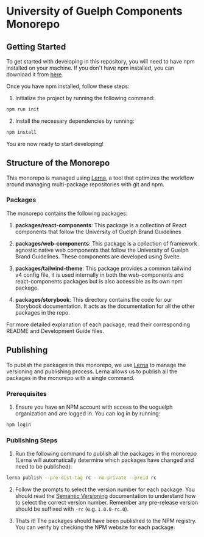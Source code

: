 # University of Guelph Components Monorepo

## Getting Started

To get started with developing in this repository, you will need to have npm installed on your machine. If you don't have npm installed, you can download it from [here](https://www.npmjs.com/get-npm).

Once you have npm installed, follow these steps:

1. Initialize the project by running the following command:

```sh
npm run init
```

2. Install the necessary dependencies by running:

```sh
npm install
```

You are now ready to start developing!

## Structure of the Monorepo

This monorepo is managed using [Lerna](https://lerna.js.org/), a tool that optimizes the workflow around managing multi-package repositories with git and npm.

### Packages

The monorepo contains the following packages:

1. **packages/react-components**: This package is a collection of React components that follow the University of Guelph Brand Guidelines

1. **packages/web-components**: This package is a collection of framework agnostic native web components that follow the University of Guelph Brand Guidelines. These components are developed using Svelte.

1. **packages/tailwind-theme**: This package provides a common tailwind v4 config file, it is used internally in both the web-components and react-components packages but is also accessible as its own npm package.

1. **packages/storybook**: This directory contains the code for our Storybook documentation. It acts as the documentation for all the other packages in the repo.

For more detailed explanation of each package, read their corresponding README and Development Guide files.

## Publishing

To publish the packages in this monorepo, we use [Lerna](https://lerna.js.org/) to manage the versioning and publishing process.
Lerna allows us to publish all the packages in the monorepo with a single command.

### Prerequisites

1. Ensure you have an NPM account with access to the uoguelph organization and are logged in. You can log in by running:

```sh
npm login
```

### Publishing Steps

1. Run the following command to publish all the packages in the monorepo (Lerna will automatically determine which packages have changed and need to be published):

```sh
lerna publish --pre-dist-tag rc --no-private --preid rc
```

2. Follow the prompts to select the version number for each package. You should read the [Semantic Versioning](https://semver.org/) documentation to understand how to select the correct version number. Remember any pre-release version should be suffixed with `-rc` (e.g. `1.0.0-rc.0`).

3. Thats it! The packages should have been published to the NPM registry. You can verify by checking the NPM website for each package.
